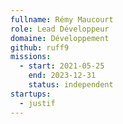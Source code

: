 ```yaml
---
fullname: Rémy Maucourt
role: Lead Développeur
domaine: Développement
github: ruff9
missions:
  - start: 2021-05-25
    end: 2023-12-31
    status: independent
startups:
  - justif
---
```

